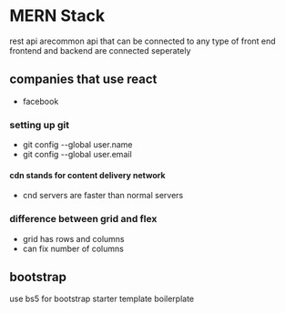 # MERN Stack 
rest api arecommon api that can be connected to any type of front end
frontend and backend are connected seperately

## companies that use react 
- facebook

### setting up git 
- git config --global user.name <yourusername>
- git config --global user.email <youremail>


#### cdn stands for content delivery network
- cnd servers are faster than normal servers 
### difference between grid and flex 
- grid has rows and columns
- can fix number of columns 
## bootstrap
use bs5 for bootstrap starter template boilerplate